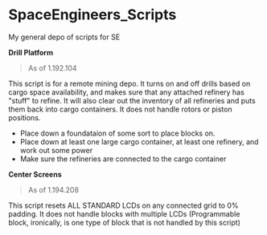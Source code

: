 # SpaceEngineers_Scripts
My general depo of scripts for SE

**Drill Platform**
> As of 1.192.104

This script is for a remote mining depo.  It turns on and off drills based on cargo space availability, and makes sure that any attached refinery has "stuff" to refine.  It will also clear out the inventory of all refineries and puts them back into cargo containers.  It does not handle rotors or piston positions.

- Place down a foundataion of some sort to place blocks on.
- Place down at least one large cargo container, at least one refinery, and work out some power
- Make sure the refineries are connected to the cargo container

**Center Screens**
> As of 1.194.208

This script resets ALL STANDARD LCDs on any connected grid to 0% padding.  It does not handle blocks with multiple LCDs (Programmable block, ironically, is one type of block that is not handled by this script)
